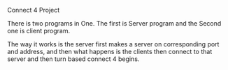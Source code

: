 Connect 4 Project

There is two programs in One. The first is Server program and the Second one is client program. 

The way it works is the server first makes a server on corresponding port and address, and then what happens is the clients then connect to that server and then turn based connect 4 begins. 
